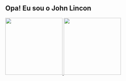 ## Opa! Eu sou o John Lincon
 <div>
  <a href="https://github.com/johnlincon">
  <img height="180em" src="https://github-readme-stats.vercel.app/api?username=johnlincon&show_icons=true&theme=dracula&include_all_commits=true&count_private=true"/>
  <img height="180em" src="https://github-readme-stats.vercel.app/api/top-langs/?username=johnlincon&layout=compact&langs_count=7&theme=dracula"/>
</div>
